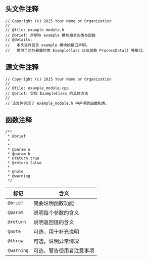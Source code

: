 ## 头文件注释
```
// Copyright (c) 2025 Your Name or Organization
//
// @file: example_module.h
// @brief: 声明与 example 模块相关的类与函数
// @details:
//   本头文件包含 example 模块的接口声明。
//   提供了对外暴露的类 ExampleClass 以及函数 ProcessData() 等接口。
```
## 源文件注释
```
// Copyright (c) 2025 Your Name or Organization
//
// @file: example_module.cpp
// @brief: 实现 ExampleClass 的具体方法
//
// 该文件实现了 example_module.h 中声明的函数和类。
```
## 函数注释
```
/**
 * @brief 
 *
 * 
 * @param a
 * @param b
 * @return true 
 * @return false 
 *
 * @note
 * @warning 
 */
```

| 标记         | 含义           |
| ---------- | ------------ |
| `@brief`   | 简要说明函数功能     |
| `@param`   | 说明每个参数的含义    |
| `@return`  | 说明返回值的含义     |
| `@note`    | 可选，用于补充说明    |
| `@throw`   | 可选，说明异常情况    |
| `@warning` | 可选，警告使用者注意事项 |

